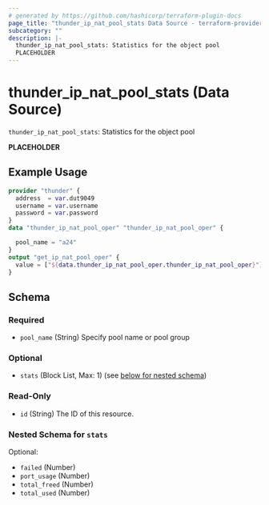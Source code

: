```yaml
---
# generated by https://github.com/hashicorp/terraform-plugin-docs
page_title: "thunder_ip_nat_pool_stats Data Source - terraform-provider-thunder"
subcategory: ""
description: |-
  thunder_ip_nat_pool_stats: Statistics for the object pool
  PLACEHOLDER
---
```


# thunder_ip_nat_pool_stats (Data Source)

`thunder_ip_nat_pool_stats`: Statistics for the object pool

__PLACEHOLDER__

## Example Usage

```terraform
provider "thunder" {
  address  = var.dut9049
  username = var.username
  password = var.password
}
data "thunder_ip_nat_pool_oper" "thunder_ip_nat_pool_oper" {

  pool_name = "a24"
}
output "get_ip_nat_pool_oper" {
  value = ["${data.thunder_ip_nat_pool_oper.thunder_ip_nat_pool_oper}"]
}
```

<!-- schema generated by tfplugindocs -->
## Schema

### Required

- `pool_name` (String) Specify pool name or pool group

### Optional

- `stats` (Block List, Max: 1) (see [below for nested schema](#nestedblock--stats))

### Read-Only

- `id` (String) The ID of this resource.

<a id="nestedblock--stats"></a>
### Nested Schema for `stats`

Optional:

- `failed` (Number)
- `port_usage` (Number)
- `total_freed` (Number)
- `total_used` (Number)



